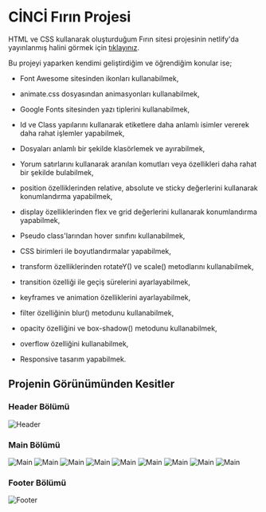# CİNCİ Fırın Projesi

HTML ve CSS kullanarak oluşturduğum Fırın sitesi projesinin netlify'da yayınlanmış halini görmek için [tıklayınız](https://cinci-firin.netlify.app/).

Bu projeyi yaparken kendimi geliştirdiğim ve öğrendiğim konular ise;

* Font Awesome sitesinden ikonları kullanabilmek,

* animate.css dosyasından animasyonları kullanabilmek,

* Google Fonts sitesinden yazı tiplerini kullanabilmek,

* Id ve Class yapılarını kullanarak etiketlere daha anlamlı isimler vererek daha rahat işlemler yapabilmek,

* Dosyaları anlamlı bir şekilde klasörlemek ve ayırabilmek,

* Yorum satırlarını kullanarak aranılan komutları veya özellikleri daha rahat bir şekilde bulabilmek,

* position özelliklerinden relative, absolute ve sticky değerlerini kullanarak konumlandırma yapabilmek,

* display özelliklerinden flex ve grid değerlerini kullanarak konumlandırma yapabilmek,

* Pseudo class'larından hover sınıfını kullanabilmek,

* CSS birimleri ile boyutlandırmalar yapabilmek,

* transform özelliklerinden rotateY() ve scale() metodlarını kullanabilmek,

* transition özelliği ile geçiş sürelerini ayarlayabilmek,

* keyframes ve animation özelliklerini ayarlayabilmek, 

* filter özelliğinin blur() metodunu kullanabilmek,

* opacity özelliğini ve box-shadow() metodunu kullanabilmek,

* overflow özelliğini kullanabilmek,

* Responsive tasarım yapabilmek. 

## Projenin Görünümünden Kesitler

### Header Bölümü

![Header](images/main-header.png)

### Main Bölümü

![Main](images/main-1.png)
![Main](images/main-2.png)
![Main](images/main-3.png)
![Main](images/main-4.png)
![Main](images/main-5.png)
![Main](images/main-6.png)
![Main](images/main-7.png)
![Main](images/main-8.png)
![Main](images/main-9.png)

### Footer Bölümü

![Footer](images/footer.png)